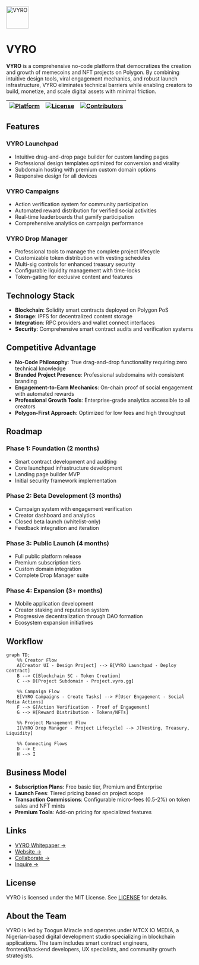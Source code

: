 <img src="https://vyro.pages.dev/vyro_1080_black_bg.png" alt="VYRO" width="60">

# VYRO

**VYRO** is a comprehensive no-code platform that democratizes the creation and growth of memecoins and NFT projects on Polygon. By combining intuitive design tools, viral engagement mechanics, and robust launch infrastructure, VYRO eliminates technical barriers while enabling creators to build, monetize, and scale digital assets with minimal friction.

| [![Platform](https://img.shields.io/badge/Platform-Polygon-8247e5?style=flat-square&logo=polygon)](https://polygon.technology/) | [![License](https://img.shields.io/github/license/mtcxdev/AbstraNet?style=flat-square)](LICENSE) | [![Contributors](https://img.shields.io/github/contributors/vyro-xyz/vyro?style=flat-square)](https://github.com/vyro-xyz/vyro/graphs/contributors) |
|---|---|---|

## Features

### VYRO Launchpad
- Intuitive drag-and-drop page builder for custom landing pages
- Professional design templates optimized for conversion and virality
- Subdomain hosting with premium custom domain options
- Responsive design for all devices

### VYRO Campaigns
- Action verification system for community participation
- Automated reward distribution for verified social activities
- Real-time leaderboards that gamify participation
- Comprehensive analytics on campaign performance

### VYRO Drop Manager
- Professional tools to manage the complete project lifecycle
- Customizable token distribution with vesting schedules
- Multi-sig controls for enhanced treasury security
- Configurable liquidity management with time-locks
- Token-gating for exclusive content and features

## Technology Stack
- **Blockchain**: Solidity smart contracts deployed on Polygon PoS
- **Storage**: IPFS for decentralized content storage
- **Integration**: RPC providers and wallet connect interfaces
- **Security**: Comprehensive smart contract audits and verification systems

## Competitive Advantage
- **No-Code Philosophy**: True drag-and-drop functionality requiring zero technical knowledge
- **Branded Project Presence**: Professional subdomains with consistent branding
- **Engagement-to-Earn Mechanics**: On-chain proof of social engagement with automated rewards
- **Professional Growth Tools**: Enterprise-grade analytics accessible to all creators
- **Polygon-First Approach**: Optimized for low fees and high throughput

## Roadmap

### Phase 1: Foundation (2 months)
- Smart contract development and auditing
- Core launchpad infrastructure development
- Landing page builder MVP
- Initial security framework implementation

### Phase 2: Beta Development (3 months)
- Campaign system with engagement verification
- Creator dashboard and analytics
- Closed beta launch (whitelist-only)
- Feedback integration and iteration

### Phase 3: Public Launch (4 months)
- Full public platform release
- Premium subscription tiers
- Custom domain integration
- Complete Drop Manager suite

### Phase 4: Expansion (3+ months)
- Mobile application development
- Creator staking and reputation system
- Progressive decentralization through DAO formation
- Ecosystem expansion initiatives

## Workflow

```mermaid
graph TD;
    %% Creator Flow
    A[Creator UI - Design Project] --> B[VYRO Launchpad - Deploy Contract]
    B --> C[Blockchain SC - Token Creation]
    C --> D[Project Subdomain - Project.vyro.gg]
    
    %% Campaign Flow
    E[VYRO Campaigns - Create Tasks] --> F[User Engagement - Social Media Actions]
    F --> G[Action Verification - Proof of Engagement]
    G --> H[Reward Distribution - Tokens/NFTs]
    
    %% Project Management Flow
    I[VYRO Drop Manager - Project Lifecycle] --> J[Vesting, Treasury, Liquidity]
    
    %% Connecting Flows
    D --> E
    H --> I
```

## Business Model
- **Subscription Plans**: Free basic tier, Premium and Enterprise
- **Launch Fees**: Tiered pricing based on project scope
- **Transaction Commissions**: Configurable micro-fees (0.5-2%) on token sales and NFT mints
- **Premium Tools**: Add-on pricing for specialized features

## Links
- [VYRO Whitepaper →](https://vyro.pages.dev/whitepaper.pdf)
- [Website →](https://vyro.mtcx.dev)
- [Collaborate →](https://discord.com/users/mtcxdev)
- [Inquire →](mailto:toogun@mtcx.dev)

## License
VYRO is licensed under the MIT License. See [LICENSE](LICENSE) for details.

## About the Team
VYRO is led by Toogun Miracle and operates under MTCX IO MEDIA, a Nigerian-based digital development studio specializing in blockchain applications. The team includes smart contract engineers, frontend/backend developers, UX specialists, and community growth strategists.

